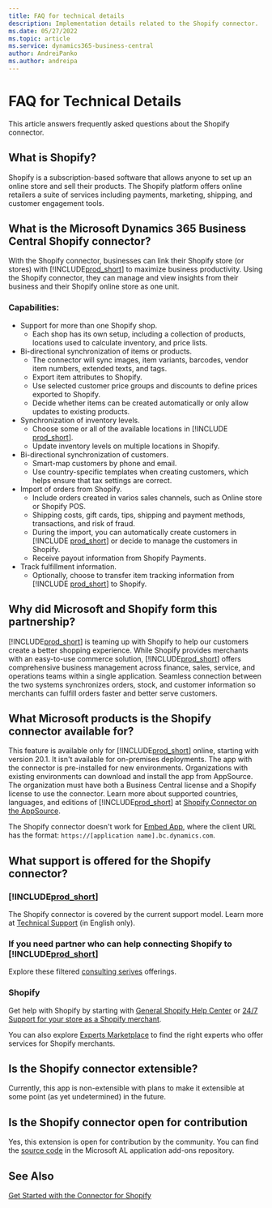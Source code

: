 ```yaml
---
title: FAQ for technical details
description: Implementation details related to the Shopify connector.
ms.date: 05/27/2022
ms.topic: article
ms.service: dynamics365-business-central
author: AndreiPanko
ms.author: andreipa
---
```


# FAQ for Technical Details

This article answers frequently asked questions about the Shopify connector.

## What is Shopify? 

Shopify is a subscription-based software that allows anyone to set up an online store and sell their products. The Shopify platform offers online retailers a suite of services including payments, marketing, shipping, and customer engagement tools. 

## What is the Microsoft Dynamics 365 Business Central Shopify connector? 

With the Shopify connector, businesses can link their Shopify store (or stores) with [!INCLUDE[prod_short](../includes/prod_short.md)] to maximize business productivity. Using the Shopify connector, they can manage and view insights from their business and their Shopify online store as one unit. 

### Capabilities:

- Support for more than one Shopify shop.
  - Each shop has its own setup, including a collection of products, locations used to calculate inventory, and price lists.  
- Bi-directional synchronization of items or products.
  - The connector will sync images, item variants, barcodes, vendor item numbers, extended texts, and tags.  
  - Export item attributes to Shopify.  
  - Use selected customer price groups and discounts to define prices exported to Shopify.  
  - Decide whether items can be created automatically or only allow updates to existing products.  
- Synchronization of inventory levels.
  - Choose some or all of the available locations in [!INCLUDE [prod_short](../includes/prod_short.md)].  
  - Update inventory levels on multiple locations in Shopify.  
- Bi-directional synchronization of customers.
  - Smart-map customers by phone and email.  
  - Use country-specific templates when creating customers, which helps ensure that tax settings are correct.  
- Import of orders from Shopify.
  - Include orders created in varios sales channels, such as Online store or Shopify POS.  
  - Shipping costs, gift cards, tips, shipping and payment methods, transactions, and risk of fraud.  
  - During the import, you can automatically create customers in [!INCLUDE [prod_short](../includes/prod_short.md)] or decide to manage the customers in Shopify.  
   - Receive payout information from Shopify Payments.  
- Track fulfillment information.
  - Optionally, choose to transfer item tracking information from [!INCLUDE [prod_short](../includes/prod_short.md)] to Shopify.  

<!--### Currently this is not in our roadmap; however, we are tracking it and if we get more feedback and votes, we may consider it in the future. -->

## Why did Microsoft and Shopify form this partnership? 

[!INCLUDE[prod_short](../includes/prod_long.md)] is teaming up with Shopify to help our customers create a better shopping experience. While Shopify provides merchants with an easy-to-use commerce solution, [!INCLUDE[prod_short](../includes/prod_short.md)] offers comprehensive business management across finance, sales, service, and operations teams within a single application. Seamless connection between the two systems synchronizes orders, stock, and customer information so merchants can fulfill orders faster and better serve customers.

## What Microsoft products is the Shopify connector available for?

This feature is available only for [!INCLUDE[prod_short](../includes/prod_short.md)] online, starting with version 20.1. It isn't available for on-premises deployments. The app with the connector is pre-installed for new environments. Organizations with existing environments can download and install the app from AppSource. The organization must have both a Business Central license and a Shopify license to use the connector. Learn more about supported countries, languages, and editions of [!INCLUDE[prod_short](../includes/prod_short.md)] at [Shopify Connector on the AppSource](https://go.microsoft.com/fwlink/?linkid=2196238).

The Shopify connector doesn't work for [Embed App](/dynamics365/business-central/dev-itpro/deployment/embed-app-overview), where the client URL has the format: `https://[application name].bc.dynamics.com`. 

## What support is offered for the Shopify connector?

### [!INCLUDE[prod_short](../includes/prod_short.md)]
The Shopify connector is covered by the current support model. Learn more at [Technical Support](/dynamics365/business-central/dev-itpro/administration//manage-technical-support) (in English only). 

### If you need partner who can help connecting Shopify to [!INCLUDE[prod_short](../includes/prod_short.md)] 
Explore these filtered [consulting serives](https://aka.ms/BCShopifyConsultant) offerings.

### Shopify
Get help with Shopify by starting with [General Shopify Help Center](https://help.shopify.com/) or [24/7 Support for your store as a Shopify merchant](https://help.shopify.com/questions#/). 

You can also explore [Experts Marketplace](https://experts.shopify.com/) to find the right experts who offer services for Shopify merchants.

## Is the Shopify connector extensible?

Currently, this app is non-extensible with plans to make it extensible at some point (as yet undetermined) in the future.

## Is the Shopify connector open for contribution

Yes, this extension is open for contribution by the community. You can find the [source code](https://github.com/microsoft/ALAppExtensions/tree/main/Apps/W1/Shopify) in the Microsoft AL application add-ons repository.



## See Also

[Get Started with the Connector for Shopify](get-started.md)  
